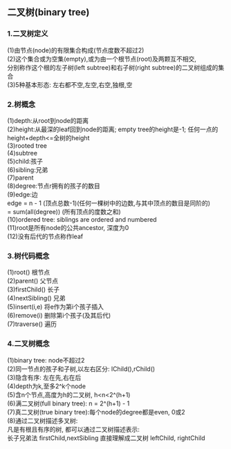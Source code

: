 ## 二叉树\(binary tree\)

### 1.二叉树定义

\(1\)由节点\(node\)的有限集合构成\(节点度数不超过2\)  
\(2\)这个集合或为空集\(empty\),或为由一个根节点\(root\)及两颗互不相交,  
分别称作这个根的左子树\(left subtree\)和右子树\(right subtree\)的二叉树组成的集合  
\(3\)5种基本形态: 左右都不空,左空,右空,独根,空

### 2.树概念

\(1\)depth:从root到node的距离  
\(2\)height:从最深的leaf回到node的距离; empty tree的height是-1; 任何一点的height+depth&lt;=全树的height  
\(3\)rooted tree  
\(4\)subtree  
\(5\)child:孩子  
\(6\)sibling:兄弟  
\(7\)parent  
\(8\)degree:节点r拥有的孩子的数目  
\(9\)edge:边  
edge  = n - 1 \(顶点总数-1\)\(任何一棵树中的边数,与其中顶点的数目是同阶的\)  
          = sum\(all\(degree\)\)   \(所有顶点的度数之和\)  
\(10\)ordered tree: siblings are ordered and numbered  
\(11\)root是所有node的公共ancestor, 深度为0  
\(12\)没有后代的节点称作leaf

### 3.树代码概念

\(1\)root\(\)                 根节点  
\(2\)parent\(\)             父节点  
\(3\)firstChild\(\)        长子  
\(4\)nextSibling\(\)     兄弟  
\(5\)insert\(i,e\)           将e作为第i个孩子插入  
\(6\)remove\(i\)           删除第i个孩子\(及其后代\)  
\(7\)traverse\(\)           遍历

### 4.二叉树概念

\(1\)binary tree: node不超过2  
\(2\)同一节点的孩子和子树,以左右区分: lChild\(\),rChild\(\)  
\(3\)隐含有序: 左在先,右在后  
\(4\)depth为k,至多2^k个node  
\(5\)含n个节点,高度为h的二叉树, h&lt;n&lt;2^\(h+1\)  
\(6\)满二叉树\(full binary tree\): n = 2^\(h+1\) - 1  
\(7\)真二叉树\(true binary tree\):每个node的degree都是even, 0或2  
\(8\)通过二叉树描述多叉树:  
   凡是有根且有序的树, 都可以通过二叉树描述表示:  
   长子兄弟法 firstChild,nextSibling 直接理解成二叉树 leftChild, rightChild

